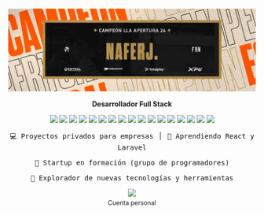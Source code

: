 <!-- Banner principal (puedes cambiar la imagen cuando quieras) -->
<p align="center">
  <img src="assets/banner.jpg" alt="Banner" />
</p>

[//]: # (<h2 align="center">NaferJ</h2>)
<p align="center">
  <b>Desarrollador Full Stack</b> <br>

[//]: # (  <span style="font-size: 1.1em;">JavaScript · CSS · HTML5 · PHP · SQL · React · Vue · Laravel · Node.js · NPM · Apache · MariaDB · Adobe Photoshop · Adobe Premiere Pro</span>)
</p>


<p align="center">
  <img src="https://img.shields.io/badge/JavaScript-323330?style=flat&logo=javascript&logoColor=F7DF1E" />
  <img src="https://img.shields.io/badge/PHP-777BB4?style=flat&logo=php&logoColor=white" />
  <img src="https://img.shields.io/badge/CSS3-1572B6?style=flat&logo=css3&logoColor=white" />
  <img src="https://img.shields.io/badge/HTML5-E34F26?style=flat&logo=html5&logoColor=white" />
  <img src="https://img.shields.io/badge/React-20232A?style=flat&logo=react&logoColor=61DAFB" />
  <img src="https://img.shields.io/badge/Vue.js-4FC08D?style=flat&logo=vue.js&logoColor=white" />
  <img src="https://img.shields.io/badge/Laravel-FF2D20?style=flat&logo=laravel&logoColor=white" />
  <img src="https://img.shields.io/badge/Node.js-339933?style=flat&logo=node.js&logoColor=white" />
  <img src="https://img.shields.io/badge/NPM-CB3837?style=flat&logo=npm&logoColor=white" />
  <img src="https://img.shields.io/badge/MySQL-4479A1?style=flat&logo=mysql&logoColor=white" />
  <img src="https://img.shields.io/badge/MariaDB-003545?style=flat&logo=mariadb&logoColor=white" />
  <img src="https://img.shields.io/badge/Apache-D22128?style=flat&logo=apache&logoColor=white" />
  <img src="https://img.shields.io/badge/Adobe_Photoshop-31A8FF?style=flat&logo=adobe-photoshop&logoColor=white" />
  <img src="https://img.shields.io/badge/Adobe_Premiere_Pro-9999FF?style=flat&logo=adobe-premiere-pro&logoColor=white" />
  <img src="https://img.shields.io/badge/Git-F05032?style=flat&logo=git&logoColor=white" />
  <img src="https://img.shields.io/badge/Jira-0052CC?style=flat&logo=jira&logoColor=white" />
  <img src="https://img.shields.io/badge/JetBrains-000000?style=flat&logo=jetbrains&logoColor=white" />
</p>

<p align="center">
  <kbd>💻 Proyectos privados para empresas</kbd> &nbsp; | &nbsp;
  <kbd>🚀 Aprendiendo React y Laravel</kbd>
</p>

<p align="center">
  <kbd>🤝 Startup en formación (grupo de programadores)</kbd>
</p>

<p align="center">
  <kbd>🎯 Explorador de nuevas tecnologías y herramientas</kbd>
</p>

<p align="center">
  <a href="https://x.com/NaferJ1" target="_blank">
    <img src="https://img.shields.io/badge/Twitter-NaferJ1-1DA1F2?style=for-the-badge&logo=twitter&logoColor=white" />
  </a>
  <br>
  <span style="font-size:0.9em;">Cuenta personal</span>
</p>

<!-- Puedes agregar una breve bio aquí si lo deseas -->
<!--
<p align="center">
  <i>Aquí va tu biografía...</i>
</p>
-->
